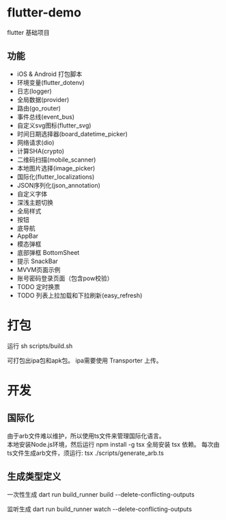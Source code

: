 # flutter-demo
flutter 基础项目

## 功能
* iOS & Android 打包脚本
* 环境变量(flutter_dotenv)
* 日志(logger)
* 全局数据(provider)
* 路由(go_router)
* 事件总线(event_bus)
* 自定义svg图标(flutter_svg)
* 时间日期选择器(board_datetime_picker)
* 网络请求(dio)
* 计算SHA(crypto)
* 二维码扫描(mobile_scanner)
* 本地图片选择(image_picker)
* 国际化(flutter_localizations)
* JSON序列化(json_annotation)
* 自定义字体
* 深浅主题切换
* 全局样式
* 按钮
* 底导航
* AppBar
* 模态弹框
* 底部弹框 BottomSheet
* 提示 SnackBar
* MVVM页面示例
* 账号密码登录页面（包含pow校验）
* TODO 定时换票
* TODO 列表上拉加载和下拉刷新(easy_refresh)

# 打包
运行 sh scripts/build.sh 

可打包出ipa包和apk包。
ipa需要使用 Transporter 上传。

# 开发
## 国际化
由于arb文件难以维护，所以使用ts文件来管理国际化语言。  
本地安装Node.js环境，然后运行 npm install -g tsx 全局安装 tsx 依赖。
每次由ts文件生成arb文件，须运行: 
tsx ./scripts/generate_arb.ts 

## 生成类型定义
一次性生成
dart run build_runner build --delete-conflicting-outputs

监听生成
dart run build_runner watch --delete-conflicting-outputs